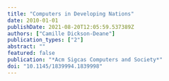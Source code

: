 ```yaml
---
title: "Computers in Developing Nations"
date: 2010-01-01
publishDate: 2021-08-20T12:05:59.537389Z
authors: ["Camille Dickson-Deane"]
publication_types: ["2"]
abstract: ""
featured: false
publication: "*Acm Sigcas Computers and Society*"
doi: "10.1145/1839994.1839998"
---
```


